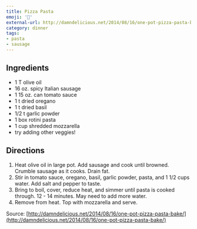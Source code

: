 ```yaml
---
title: Pizza Pasta
emoji: '🍕'
external-url: http://damndelicious.net/2014/08/16/one-pot-pizza-pasta-bake/
category: dinner
tags:
- pasta
- sausage
---
```


## Ingredients
- 1 T olive oil
- 16 oz. spicy Italian sausage
- 1 15 oz. can tomato sauce
- 1 t dried oregano
- 1 t dried basil
- 1/2 t garlic powder
- 1 box rotini pasta
- 1 cup shredded mozzarella
- try adding other veggies!

## Directions
1. Heat olive oil in large pot. Add sausage and cook until browned. Crumble sausage as it cooks. Drain fat.
2. Stir in tomato sauce, oregano, basil, garlic powder, pasta, and 1 1/2 cups water. Add salt and pepper to taste.
3. Bring to boil, cover, reduce heat, and simmer until pasta is cooked through. 12 - 14 minutes. May need to add more water.
4. Remove from heat. Top with mozzarella and serve.

Source: [http://damndelicious.net/2014/08/16/one-pot-pizza-pasta-bake/](http://damndelicious.net/2014/08/16/one-pot-pizza-pasta-bake/)
